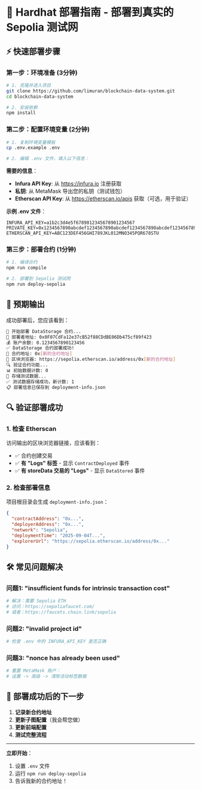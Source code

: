 # 🚀 Hardhat 部署指南 - 部署到真实的 Sepolia 测试网

## ⚡ 快速部署步骤

### 第一步：环境准备 (3分钟)

```bash
# 1. 克隆并进入项目
git clone https://github.com/limuran/blockchain-data-system.git
cd blockchain-data-system

# 2. 安装依赖
npm install
```

### 第二步：配置环境变量 (2分钟)

```bash
# 1. 复制环境变量模板
cp .env.example .env

# 2. 编辑 .env 文件，填入以下信息：
```

**需要的信息**：
- **Infura API Key**: 从 https://infura.io 注册获取
- **私钥**: 从 MetaMask 导出您的私钥（测试钱包）
- **Etherscan API Key**: 从 https://etherscan.io/apis 获取（可选，用于验证）

**示例 .env 文件**：
```env
INFURA_API_KEY=a1b2c3d4e5f6789012345678901234567
PRIVATE_KEY=0x1234567890abcdef1234567890abcdef1234567890abcdef1234567890abcdef
ETHERSCAN_API_KEY=ABC123DEF456GHI789JKL012MNO345PQR678STU
```

### 第三步：部署合约 (1分钟)

```bash
# 1. 编译合约
npm run compile

# 2. 部署到 Sepolia 测试网
npm run deploy-sepolia
```

## 🎯 预期输出

成功部署后，您应该看到：

```bash
🚀 开始部署 DataStorage 合约...
📍 部署者地址: 0x0F07CdFa12e37cB52f88CDdBE06Db475cf89f423
💰 账户余额: 0.1234567890123456
✅ DataStorage 合约部署成功!
📍 合约地址: 0x[新的合约地址]
🔗 区块浏览器: https://sepolia.etherscan.io/address/0x[新的合约地址]
🔍 验证合约功能...
📊 初始数据计数: 0
📝 存储测试数据...
✅ 测试数据存储成功，新计数: 1
📋 部署信息已保存到 deployment-info.json
```

## 🔍 验证部署成功

### 1. 检查 Etherscan
访问输出的区块浏览器链接，应该看到：
- ✅ 合约创建交易
- ✅ **有 "Logs" 标签** - 显示 `ContractDeployed` 事件
- ✅ **有 storeData 交易的 "Logs"** - 显示 `DataStored` 事件

### 2. 检查部署信息
项目根目录会生成 `deployment-info.json`：
```json
{
  "contractAddress": "0x...",
  "deployerAddress": "0x...",
  "network": "Sepolia",
  "deploymentTime": "2025-09-04T...",
  "explorerUrl": "https://sepolia.etherscan.io/address/0x..."
}
```

## 🛠️ 常见问题解决

### 问题1: "insufficient funds for intrinsic transaction cost"
```bash
# 解决：需要 Sepolia ETH
# 访问：https://sepoliafaucet.com/
# 或者：https://faucets.chain.link/sepolia
```

### 问题2: "invalid project id"
```bash
# 检查 .env 中的 INFURA_API_KEY 是否正确
```

### 问题3: "nonce has already been used"
```bash
# 重置 MetaMask 账户：
# 设置 -> 高级 -> 清除活动标签数据
```

## 🚀 部署成功后的下一步

1. **记录新合约地址**
2. **更新子图配置**（我会帮您做）
3. **更新前端配置**
4. **测试完整流程**

---

**立即开始**：
1. 设置 `.env` 文件
2. 运行 `npm run deploy-sepolia`
3. 告诉我新的合约地址！